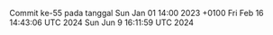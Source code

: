 Commit ke-55 pada tanggal Sun Jan 01 14:00 2023 +0100
Fri Feb 16 14:43:06 UTC 2024
Sun Jun  9 16:11:59 UTC 2024
